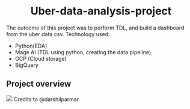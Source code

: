 <h1><center>Uber-data-analysis-project</center></h1> 

The outcome of this project was to perform TDL, and build a dashboard from the uber data csv.
Technology used:
- Python(EDA)
- Mage AI (TDL using python, creating the data pipeline)
- GCP (Cloud storage)
- BigQuery

## Project overview
<img src="https://github.com/hammaadrizwan/Uber-data-engineering-project/blob/main/architecture.jpg">
Credits to @darshilparmar
